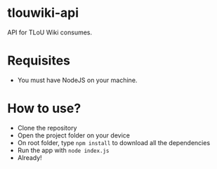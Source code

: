 # tlouwiki-api

API for TLoU Wiki consumes.

# Requisites

- You must have NodeJS on your machine.

# How to use?

- Clone the repository
- Open the project folder on your device
- On root folder, type `npm install` to download all the dependencies
- Run the app with `node index.js`
- Already!  